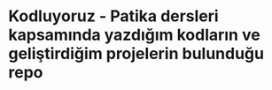 # Kodluyoruz - Patika dersleri kapsamında yazdığım kodların ve geliştirdiğim projelerin bulunduğu repo
